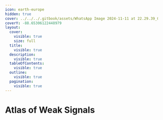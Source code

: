 ```yaml
---
icon: earth-europe
hidden: true
cover: ../../../.gitbook/assets/WhatsApp Image 2024-11-11 at 22.29.39_008d5b03.jpg
coverY: -88.65306122448979
layout:
  cover:
    visible: true
    size: full
  title:
    visible: true
  description:
    visible: true
  tableOfContents:
    visible: true
  outline:
    visible: true
  pagination:
    visible: true
---
```


# Atlas of Weak Signals

